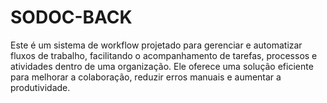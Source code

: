 # SODOC-BACK
Este é um sistema de workflow projetado para gerenciar e automatizar fluxos de trabalho, facilitando o acompanhamento de tarefas, processos e atividades dentro de uma organização. Ele oferece uma solução eficiente para melhorar a colaboração, reduzir erros manuais e aumentar a produtividade.

